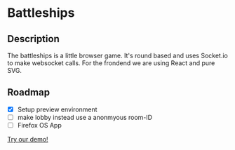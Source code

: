 Battleships
===========

## Description ##
The battleships is a little browser game.
It's round based and uses Socket.io to make websocket calls. For the frondend we are using React and pure SVG.

## Roadmap ##
- [x] Setup preview environment
- [ ] make lobby instead use a anonmyous room-ID
- [ ] Firefox OS App

[Try our demo!](http://battleship.coding-lemur.de/)
